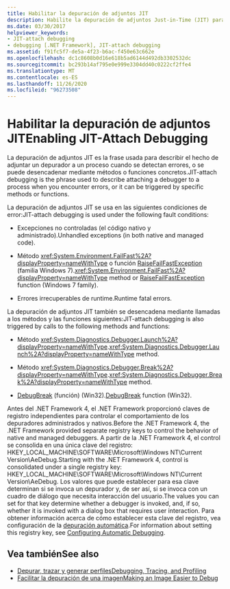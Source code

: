 ```yaml
---
title: Habilitar la depuración de adjuntos JIT
description: Habilite la depuración de adjuntos Just-in-Time (JIT) para adjuntar un depurador a un proceso cuando se encuentre con errores. Se puede desencadenar mediante determinados métodos o funciones.
ms.date: 03/30/2017
helpviewer_keywords:
- JIT-attach debugging
- debugging [.NET Framework], JIT-attach debugging
ms.assetid: f91fc5f7-de5a-4f23-b6ac-f450e63c662e
ms.openlocfilehash: dc1c8608b0d16e618b5ad6144d492db3302532dc
ms.sourcegitcommit: bc293b14af795e0e999e3304dd40c0222cf2ffe4
ms.translationtype: MT
ms.contentlocale: es-ES
ms.lasthandoff: 11/26/2020
ms.locfileid: "96273508"
---
```

# <a name="enabling-jit-attach-debugging"></a><span data-ttu-id="12a04-104">Habilitar la depuración de adjuntos JIT</span><span class="sxs-lookup"><span data-stu-id="12a04-104">Enabling JIT-Attach Debugging</span></span>

<span data-ttu-id="12a04-105">La depuración de adjuntos JIT es la frase usada para describir el hecho de adjuntar un depurador a un proceso cuando se detectan errores, o se puede desencadenar mediante métodos o funciones concretos.</span><span class="sxs-lookup"><span data-stu-id="12a04-105">JIT-attach debugging is the phrase used to describe attaching a debugger to a process when you encounter errors, or it can be triggered by specific methods or functions.</span></span>  
  
 <span data-ttu-id="12a04-106">La depuración de adjuntos JIT se usa en las siguientes condiciones de error:</span><span class="sxs-lookup"><span data-stu-id="12a04-106">JIT-attach debugging is used under the following fault conditions:</span></span>  
  
- <span data-ttu-id="12a04-107">Excepciones no controladas (el código nativo y administrado).</span><span class="sxs-lookup"><span data-stu-id="12a04-107">Unhandled exceptions (in both native and managed code).</span></span>  
  
- <span data-ttu-id="12a04-108">Método <xref:System.Environment.FailFast%2A?displayProperty=nameWithType> o función [RaiseFailFastException](/windows/win32/api/errhandlingapi/nf-errhandlingapi-raisefailfastexception) (familia Windows 7).</span><span class="sxs-lookup"><span data-stu-id="12a04-108"><xref:System.Environment.FailFast%2A?displayProperty=nameWithType> method or [RaiseFailFastException](/windows/win32/api/errhandlingapi/nf-errhandlingapi-raisefailfastexception) function (Windows 7 family).</span></span>  
  
- <span data-ttu-id="12a04-109">Errores irrecuperables de runtime.</span><span class="sxs-lookup"><span data-stu-id="12a04-109">Runtime fatal errors.</span></span>  
  
 <span data-ttu-id="12a04-110">La depuración de adjuntos JIT también se desencadena mediante llamadas a los métodos y las funciones siguientes:</span><span class="sxs-lookup"><span data-stu-id="12a04-110">JIT-attach debugging is also triggered by calls to the following methods and functions:</span></span>  
  
- <span data-ttu-id="12a04-111">Método <xref:System.Diagnostics.Debugger.Launch%2A?displayProperty=nameWithType>.</span><span class="sxs-lookup"><span data-stu-id="12a04-111"><xref:System.Diagnostics.Debugger.Launch%2A?displayProperty=nameWithType> method.</span></span>  
  
- <span data-ttu-id="12a04-112">Método <xref:System.Diagnostics.Debugger.Break%2A?displayProperty=nameWithType>.</span><span class="sxs-lookup"><span data-stu-id="12a04-112"><xref:System.Diagnostics.Debugger.Break%2A?displayProperty=nameWithType> method.</span></span>  
  
- <span data-ttu-id="12a04-113">[DebugBreak](/windows/win32/api/debugapi/nf-debugapi-debugbreak) (función) (Win32).</span><span class="sxs-lookup"><span data-stu-id="12a04-113">[DebugBreak](/windows/win32/api/debugapi/nf-debugapi-debugbreak) function (Win32).</span></span>  
  
 <span data-ttu-id="12a04-114">Antes del .NET Framework 4, el .NET Framework proporcionó claves de registro independientes para controlar el comportamiento de los depuradores administrados y nativos.</span><span class="sxs-lookup"><span data-stu-id="12a04-114">Before the .NET Framework 4, the .NET Framework provided separate registry keys to control the behavior of native and managed debuggers.</span></span> <span data-ttu-id="12a04-115">A partir de la .NET Framework 4, el control se consolida en una única clave del registro: HKEY_LOCAL_MACHINE\SOFTWARE\Microsoft\Windows NT\Current Version\AeDebug.</span><span class="sxs-lookup"><span data-stu-id="12a04-115">Starting with the .NET Framework 4, control is consolidated under a single registry key: HKEY_LOCAL_MACHINE\SOFTWARE\Microsoft\Windows NT\Current Version\AeDebug.</span></span> <span data-ttu-id="12a04-116">Los valores que puede establecer para esa clave determinan si se invoca un depurador y, de ser así, si se invoca con un cuadro de diálogo que necesita interacción del usuario.</span><span class="sxs-lookup"><span data-stu-id="12a04-116">The values you can set for that key determine whether a debugger is invoked, and, if so, whether it is invoked with a dialog box that requires user interaction.</span></span> <span data-ttu-id="12a04-117">Para obtener información acerca de cómo establecer esta clave del registro, vea configuración de la [depuración automática](/windows/win32/debug/configuring-automatic-debugging).</span><span class="sxs-lookup"><span data-stu-id="12a04-117">For information about setting this registry key, see [Configuring Automatic Debugging](/windows/win32/debug/configuring-automatic-debugging).</span></span>  
  
## <a name="see-also"></a><span data-ttu-id="12a04-118">Vea también</span><span class="sxs-lookup"><span data-stu-id="12a04-118">See also</span></span>

- [<span data-ttu-id="12a04-119">Depurar, trazar y generar perfiles</span><span class="sxs-lookup"><span data-stu-id="12a04-119">Debugging, Tracing, and Profiling</span></span>](index.md)
- [<span data-ttu-id="12a04-120">Facilitar la depuración de una imagen</span><span class="sxs-lookup"><span data-stu-id="12a04-120">Making an Image Easier to Debug</span></span>](making-an-image-easier-to-debug.md)
